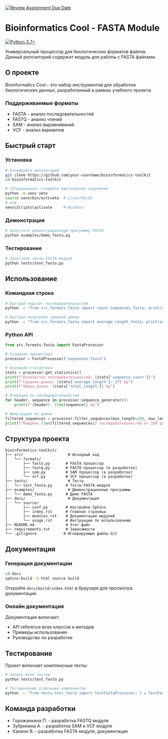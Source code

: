 [![Review Assignment Due Date](https://classroom.github.com/assets/deadline-readme-button-22041afd0340ce965d47ae6ef1cefeee28c7c493a6346c4f15d667ab976d596c.svg)](https://classroom.github.com/a/I6I1ViQv)
# Bioinformatics Cool - FASTA Module

[![Python 3.7+](https://img.shields.io/badge/Python-3.7%2B-blue)](https://python.org)

Универсальный процессор для биологических форматов файлов. Данный репозиторий содержит модуль для работы с FASTA файлами.

## О проекте

Bioinformatics Cool - это набор инструментов для обработки биологических данных, разработанный в рамках учебного проекта.

### Поддерживаемые форматы

-  FASTA - анализ последовательностей
-  FASTQ - анализ чтений
-  SAM - анализ выравниваний
-  VCF - анализ вариантов

## Быстрый старт

### Установка

```bash
# Клонируйте репозиторий
git clone https://github.com/your-username/bioinformatics-toolkit
cd bioinformatics-toolkit

# (Опционально) Создайте виртуальное окружение
python -m venv venv
source venv/bin/activate  # Linux/MacOS
# или
venv\Scripts\activate     # Windows

```
### Демонстрация

```bash
# Запустите демонстрационную программу FASTA
python examples/demo_fasta.py
```

### Тестирование

```bash
# Запустите тесты FASTA модуля
python tests/test_fasta.py
```

## Использование

### Командная строка

```bash
# Быстрый подсчет последовательностей
python -c "from src.formats.fasta import count_sequences_fasta; print(count_sequences_fasta('file.fasta'))"

# Быстрое получение средней длины
python -c "from src.formats.fasta import average_length_fasta; print(average_length_fasta('file.fasta'))"
```

### Python API

```python
from src.formats.fasta import FastaProcessor

# Создание процессора
processor = FastaProcessor("sequences.fasta")

# Основная статистика
stats = processor.get_statistics()
print(f"Количество последовательностей: {stats['sequence_count']}")
print(f"Средняя длина: {stats['average_length']:.2f} bp")
print(f"Общая длина: {stats['total_length']} bp")

# Итерация по последовательностям
for header, sequence in processor.sequence_generator():
    print(f"{header}: {len(sequence)} bp")

# Фильтрация по длине
filtered_sequences = processor.filter_sequences(min_length=100, max_length=1000)
print(f"Найдено {len(filtered_sequences)} последовательностей от 100 до 1000 bp")
```

## Структура проекта

```
bioinformatics-toolkit/
├── src/                    # Исходный код
│   └── formats/
│       ├── fasta.py       # FASTA процессор
│       ├── fastq.py       # FASTQ процессор (в разработке)
│       ├── sam.py         # SAM процессор (в разработке)
│       └── vcf.py         # VCF процессор (в разработке)
├── tests/                  # Тесты
│   └── test_fasta.py      # Тесты FASTA модуля
├── examples/               # Демонстрационные программы
│   └── demo_fasta.py      # Демо FASTA
├── docs/                   # Документация
│   └── source/
│       ├── conf.py        # Настройки Sphinx
│       ├── index.rst      # Главная страница
│       ├── modules.rst    # Документация модулей
│       └── usage.rst      # Инструкции по использованию
├── README.md              # Этот файл
├── requirements.txt       # Зависимости
└── .gitignore            # Игнорируемые файлы Git
```

## Документация

### Генерация документации

```bash
cd docs
sphinx-build -b html source build
```

Откройте `docs/build/index.html` в браузере для просмотра документации.

### Онлайн документация

Документация включает:
- API reference всех классов и методов
- Примеры использования
- Руководство по разработке

## Тестирование

Проект включает комплексные тесты:

```bash
# Запуск всех тестов
python tests/test_fasta.py

# Тестирование отдельных компонентов
python -c "from tests.test_fasta import TestFastaProcessor; t = TestFastaProcessor(); t.test_sequence_count()"
```

## Команда разработки

- Горожанкина П. - разработка FASTQ модуля
- Зубрилина А. - разработка SAM и VCF модуля
- Калион В. - разработка FASTA модуля, документация
